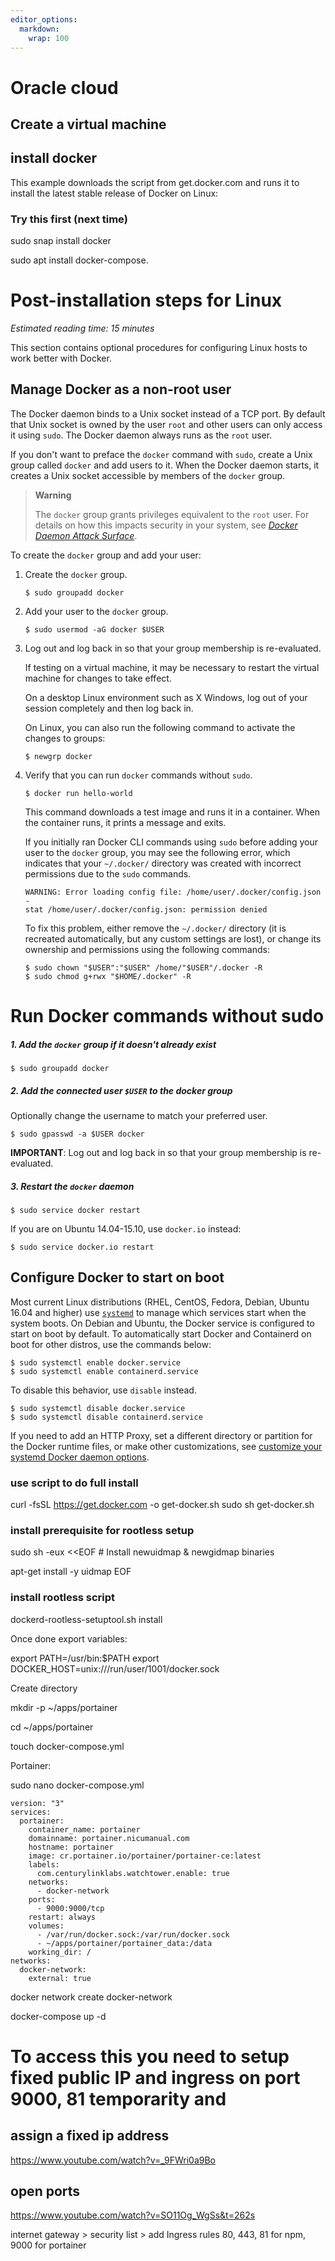```yaml
---
editor_options: 
  markdown: 
    wrap: 100
---
```


# Oracle cloud

## Create a virtual machine

## install docker

This example downloads the script from get.docker.com and runs it to install the latest stable
release of Docker on Linux:

### Try this first (next time)

sudo snap install docker

sudo apt install docker-compose.

# **Post-installation steps for Linux**

*Estimated reading time: 15 minutes*

This section contains optional procedures for configuring Linux hosts to work better with Docker.

## **Manage Docker as a non-root user**

The Docker daemon binds to a Unix socket instead of a TCP port. By default that Unix socket is owned
by the user `root` and other users can only access it using `sudo`. The Docker daemon always runs as
the `root` user.

If you don't want to preface the `docker` command with `sudo`, create a Unix group called `docker`
and add users to it. When the Docker daemon starts, it creates a Unix socket accessible by members
of the `docker` group.

> **Warning**
>
> The `docker` group grants privileges equivalent to the `root` user. For details on how this
> impacts security in your system, see [*Docker Daemon Attack
> Surface*](https://docs.docker.com/engine/security/#docker-daemon-attack-surface).

To create the `docker` group and add your user:

1.  Create the `docker` group.

        $ sudo groupadd docker

2.  Add your user to the `docker` group.

        $ sudo usermod -aG docker $USER

3.  Log out and log back in so that your group membership is re-evaluated.

    If testing on a virtual machine, it may be necessary to restart the virtual machine for changes
    to take effect.

    On a desktop Linux environment such as X Windows, log out of your session completely and then
    log back in.

    On Linux, you can also run the following command to activate the changes to groups:

        $ newgrp docker 

4.  Verify that you can run `docker` commands without `sudo`.

        $ docker run hello-world

    This command downloads a test image and runs it in a container. When the container runs, it
    prints a message and exits.

    If you initially ran Docker CLI commands using `sudo` before adding your user to the `docker`
    group, you may see the following error, which indicates that your `~/.docker/` directory was
    created with incorrect permissions due to the `sudo` commands.

        WARNING: Error loading config file: /home/user/.docker/config.json -
        stat /home/user/.docker/config.json: permission denied

    To fix this problem, either remove the `~/.docker/` directory (it is recreated automatically,
    but any custom settings are lost), or change its ownership and permissions using the following
    commands:

        $ sudo chown "$USER":"$USER" /home/"$USER"/.docker -R
        $ sudo chmod g+rwx "$HOME/.docker" -R

# Run Docker commands without sudo

##### 1. Add the `docker` group if it doesn't already exist

```console
$ sudo groupadd docker
```

##### 2. Add the connected user `$USER` to the docker group

Optionally change the username to match your preferred user.

```console
$ sudo gpasswd -a $USER docker
```

**IMPORTANT**: Log out and log back in so that your group membership is re-evaluated.

##### 3. Restart the `docker` daemon

```console
$ sudo service docker restart
```

If you are on Ubuntu 14.04-15.10, use `docker.io` instead:

```console
$ sudo service docker.io restart
```

## **Configure Docker to start on boot**

Most current Linux distributions (RHEL, CentOS, Fedora, Debian, Ubuntu 16.04 and higher) use
[`systemd`](https://docs.docker.com/config/daemon/systemd/) to manage which services start when the
system boots. On Debian and Ubuntu, the Docker service is configured to start on boot by default. To
automatically start Docker and Containerd on boot for other distros, use the commands below:

    $ sudo systemctl enable docker.service
    $ sudo systemctl enable containerd.service

To disable this behavior, use `disable` instead.

    $ sudo systemctl disable docker.service
    $ sudo systemctl disable containerd.service

If you need to add an HTTP Proxy, set a different directory or partition for the Docker runtime
files, or make other customizations, see [customize your systemd Docker daemon
options](https://docs.docker.com/config/daemon/systemd/).

### use script to do full install

curl -fsSL <https://get.docker.com> -o get-docker.sh sudo sh get-docker.sh

### install prerequisite for rootless setup

sudo sh -eux \<\<EOF \# Install newuidmap & newgidmap binaries

apt-get install -y uidmap EOF

### install rootless script

dockerd-rootless-setuptool.sh install

Once done export variables:

export PATH=/usr/bin:\$PATH export DOCKER_HOST=unix:///run/user/1001/docker.sock

Create directory

mkdir -p \~/apps/portainer

cd \~/apps/portainer

touch docker-compose.yml

Portainer:

sudo nano docker-compose.yml

```{bash}
version: "3"
services:
  portainer:
    container_name: portainer
    domainname: portainer.nicumanual.com
    hostname: portainer
    image: cr.portainer.io/portainer/portainer-ce:latest
    labels:
      com.centurylinklabs.watchtower.enable: true
    networks:
      - docker-network
    ports:
      - 9000:9000/tcp
    restart: always
    volumes:
      - /var/run/docker.sock:/var/run/docker.sock
      - ~/apps/portainer/portainer_data:/data
    working_dir: /
networks:
  docker-network:
    external: true

```

docker network create docker-network

docker-compose up -d

# To access this you need to setup fixed public IP and ingress on port 9000, 81 temporarity and

## assign a fixed ip address

<https://www.youtube.com/watch?v=_9FWri0a9Bo>

## open ports

<https://www.youtube.com/watch?v=SO11Og_WgSs&t=262s>

internet gateway \> security list \> add Ingress rules 80, 443, 81 for npm, 9000 for portainer
